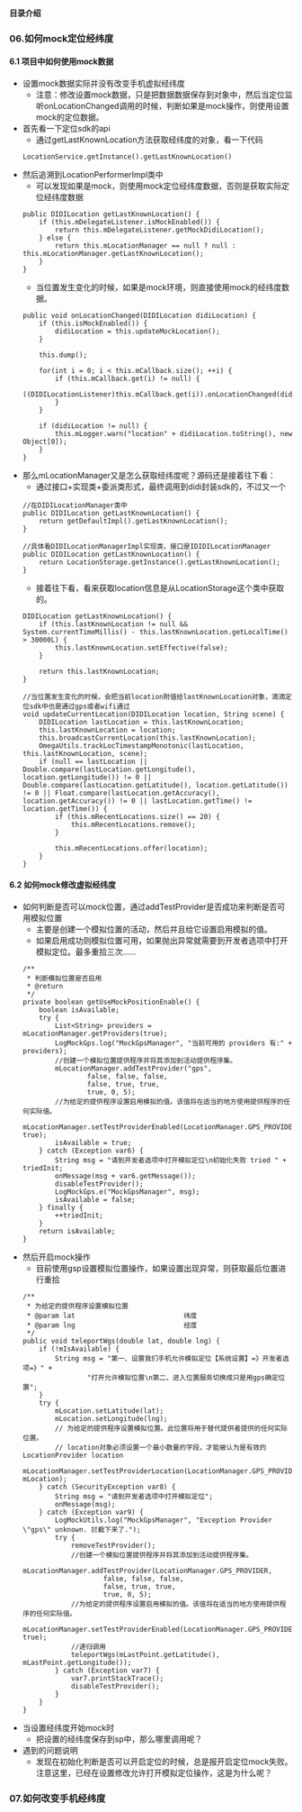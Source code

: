 #### 目录介绍


### 06.如何mock定位经纬度
#### 6.1 项目中如何使用mock数据
- 设置mock数据实际并没有改变手机虚拟经纬度
    - 注意：修改设置mock数据，只是把数据数据保存到对象中，然后当定位监听onLocationChanged调用的时候，判断如果是mock操作，则使用设置mock的定位数据。
- 首先看一下定位sdk的api
    - 通过getLastKnownLocation方法获取经纬度的对象，看一下代码
    ```
    LocationService.getInstance().getLastKnownLocation()
    ```
- 然后追溯到LocationPerformerImpl类中
    - 可以发现如果是mock，则使用mock定位经纬度数据，否则是获取实际定位经纬度数据
    ```
    public DIDILocation getLastKnownLocation() {
        if (this.mDelegateListener.isMockEnabled()) {
            return this.mDelegateListener.getMockDidiLocation();
        } else {
            return this.mLocationManager == null ? null : this.mLocationManager.getLastKnownLocation();
        }
    }
    ```
    - 当位置发生变化的时候，如果是mock环境，则直接使用mock的经纬度数据。
    ```
    public void onLocationChanged(DIDILocation didiLocation) {
        if (this.isMockEnabled()) {
            didiLocation = this.updateMockLocation();
        }
    
        this.dump();
    
        for(int i = 0; i < this.mCallback.size(); ++i) {
            if (this.mCallback.get(i) != null) {
                ((DIDILocationListener)this.mCallback.get(i)).onLocationChanged(didiLocation);
            }
        }
    
        if (didiLocation != null) {
            this.mLogger.warn("location" + didiLocation.toString(), new Object[0]);
        }
    }
    ```
- 那么mLocationManager又是怎么获取经纬度呢？源码还是接着往下看：
    - 通过接口+实现类+委派类形式，最终调用到didi封装sdk的，不过又一个
    ```
    //在DIDILocationManager类中
    public DIDILocation getLastKnownLocation() {
        return getDefaultImpl().getLastKnownLocation();
    }
  
    //具体看DIDILocationManagerImpl实现类，接口是IDIDILocationManager
    public DIDILocation getLastKnownLocation() {
        return LocationStorage.getInstance().getLastKnownLocation();
    }
    ```
    - 接着往下看，看来获取location信息是从LocationStorage这个类中获取的。
    ```
    DIDILocation getLastKnownLocation() {
        if (this.lastKnownLocation != null && System.currentTimeMillis() - this.lastKnownLocation.getLocalTime() > 30000L) {
            this.lastKnownLocation.setEffective(false);
        }
    
        return this.lastKnownLocation;
    }

    //当位置发生变化的时候，会把当前location附值给lastKnownLocation对象，滴滴定位sdk中也是通过gps或者wifi通过
    void updateCurrentLocation(DIDILocation location, String scene) {
        DIDILocation lastLocation = this.lastKnownLocation;
        this.lastKnownLocation = location;
        this.broadcastCurrentLocation(this.lastKnownLocation);
        OmegaUtils.trackLocTimestampMonotonic(lastLocation, this.lastKnownLocation, scene);
        if (null == lastLocation || Double.compare(lastLocation.getLongitude(), location.getLongitude()) != 0 || Double.compare(lastLocation.getLatitude(), location.getLatitude()) != 0 || Float.compare(lastLocation.getAccuracy(), location.getAccuracy()) != 0 || lastLocation.getTime() != location.getTime()) {
            if (this.mRecentLocations.size() == 20) {
                this.mRecentLocations.remove();
            }

            this.mRecentLocations.offer(location);
        }
    }
    ```


#### 6.2 如何mock修改虚拟经纬度
- 如何判断是否可以mock位置，通过addTestProvider是否成功来判断是否可用模拟位置
    - 主要是创建一个模拟位置的活动，然后并且给它设置启用模拟的值。
    - 如果启用成功则模拟位置可用，如果抛出异常就需要到开发者选项中打开模拟定位。最多重拾三次……
    ```
    /**
     * 判断模拟位置是否启用
     * @return
     */
    private boolean getUseMockPositionEnable() {
        boolean isAvailable;
        try {
            List<String> providers = mLocationManager.getProviders(true);
            LogMockGps.log("MockGpsManager", "当前可用的 providers 有:" + providers);
            //创建一个模拟位置提供程序并将其添加到活动提供程序集。
            mLocationManager.addTestProvider("gps",
                    false, false, false,
                    false, true, true,
                    true, 0, 5);
            //为给定的提供程序设置启用模拟的值。该值将在适当的地方使用提供程序的任何实际值。
            mLocationManager.setTestProviderEnabled(LocationManager.GPS_PROVIDER, true);
            isAvailable = true;
        } catch (Exception var6) {
            String msg = "请到开发者选项中打开模拟定位\n初始化失败 tried " + triedInit;
            onMessage(msg + var6.getMessage());
            disableTestProvider();
            LogMockGps.e("MockGpsManager", msg);
            isAvailable = false;
        } finally {
            ++triedInit;
        }
        return isAvailable;
    }
    ```
- 然后开启mock操作
    - 目前使用gsp设置模拟位置操作，如果设置出现异常，则获取最后位置进行重拾
    ```
    /**
     * 为给定的提供程序设置模拟位置
     * @param lat                           纬度
     * @param lng                           经度
     */
    public void teleportWgs(double lat, double lng) {
        if (!mIsAvailable) {
            String msg = "第一、设置我们手机允许模拟定位【系统设置】=》开发者选项=》" +
                    "打开允许模拟位置\n第二、进入位置服务切换成只是用gps确定位置";
        }
        try {
            mLocation.setLatitude(lat);
            mLocation.setLongitude(lng);
            // 为给定的提供程序设置模拟位置。此位置将用于替代提供者提供的任何实际位置。
            // location对象必须设置一个最小数量的字段，才能被认为是有效的LocationProvider location
            mLocationManager.setTestProviderLocation(LocationManager.GPS_PROVIDER, mLocation);
        } catch (SecurityException var8) {
            String msg = "请到开发者选项中打开模拟定位";
            onMessage(msg);
        } catch (Exception var9) {
            LogMockUtils.log("MockGpsManager", "Exception Provider \"gps\" unknown. 拦截下来了.");
            try {
                removeTestProvider();
                //创建一个模拟位置提供程序并将其添加到活动提供程序集。
                mLocationManager.addTestProvider(LocationManager.GPS_PROVIDER,
                        false, false, false,
                        false, true, true,
                        true, 0, 5);
                //为给定的提供程序设置启用模拟的值。该值将在适当的地方使用提供程序的任何实际值。
                mLocationManager.setTestProviderEnabled(LocationManager.GPS_PROVIDER, true);
                //递归调用
                teleportWgs(mLastPoint.getLatitude(), mLastPoint.getLongitude());
            } catch (Exception var7) {
                var7.printStackTrace();
                disableTestProvider();
            }
        }
    }
    ```
- 当设置经纬度开始mock时
    - 把设置的经纬度保存到sp中，那么哪里调用呢？
- 遇到的问题说明
    - 发现在初始化判断是否可以开启定位的时候，总是报开启定位mock失败。注意这里，已经在设置修改允许打开模拟定位操作，这是为什么呢？
    



### 07.如何改变手机经纬度

























